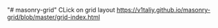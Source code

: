 "# masonry-grid" 
CLick on grid layout https://v1taliy.github.io/masonry-grid/blob/master/grid-index.html
